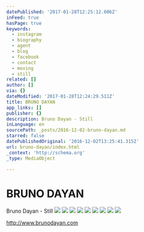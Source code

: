 ```yaml
---
datePublished: '2017-01-28T12:25:12.006Z'
inFeed: true
hasPage: true
keywords:
  - instagram
  - biography
  - agent
  - blog
  - facebook
  - contact
  - moving
  - still
related: []
author: []
via: {}
dateModified: '2017-01-28T12:24:29.511Z'
title: BRUNO DAYAN
app_links: []
publisher: {}
description: Bruno Dayan - Still
inLanguage: en
sourcePath: _posts/2016-12-02-bruno-dayan.md
starred: false
datePublishedOriginal: '2016-12-02T13:25:41.315Z'
url: bruno-dayan/index.html
_context: 'http://schema.org'
_type: MediaObject

---
```

# BRUNO DAYAN

Bruno Dayan - Still
![](https://the-grid-user-content.s3-us-west-2.amazonaws.com/94435ac6-25fb-4234-9f18-08bb96827f9a.jpg)
![](https://the-grid-user-content.s3-us-west-2.amazonaws.com/9a7c698a-38bb-407a-8c42-b4abb028fe39.jpg)
![](https://the-grid-user-content.s3-us-west-2.amazonaws.com/e59e7cf4-8884-4c82-9ca3-efdeefefdea8.jpg)
![](https://the-grid-user-content.s3-us-west-2.amazonaws.com/e71fc7c0-6a2e-41ec-8de7-ddfb62300117.jpg)
![](https://the-grid-user-content.s3-us-west-2.amazonaws.com/a5ff5017-607a-4ecb-b618-30c5f2bf67e0.jpg)
![](https://the-grid-user-content.s3-us-west-2.amazonaws.com/d0c634cb-4980-445b-95db-a0969f89f46b.jpg)
![](https://the-grid-user-content.s3-us-west-2.amazonaws.com/9128bc2c-aff5-4376-8f7d-d40fe3e9233b.jpg)
![](https://the-grid-user-content.s3-us-west-2.amazonaws.com/e42beff8-9d70-4224-8627-a87959da2e7d.jpg)
![](https://the-grid-user-content.s3-us-west-2.amazonaws.com/e969ac78-5d70-4757-bf4f-ec2c1f87f75b.jpg)

http://www.brunodayan.com